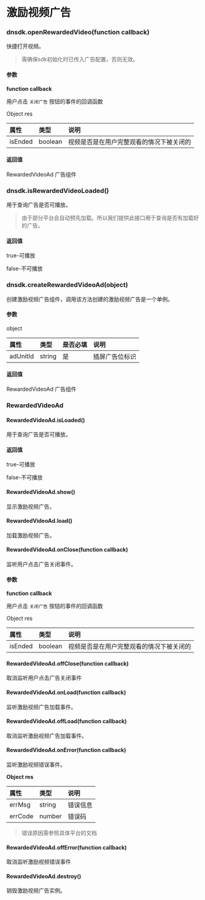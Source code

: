 # 激励视频广告

### dnsdk.openRewardedVideo\(function callback\)

快捷打开视频。

> 需确保sdk初始化时已传入广告配置，否则无效。

#### 参数

**function callback**

用户点击 `关闭广告` 按钮的事件的回调函数

Object res

| 属性 | 类型 | 说明 |
| :--- | :--- | :--- |
| isEnded | boolean | 视频是否是在用户完整观看的情况下被关闭的 |

#### 返回值

RewardedVideoAd 广告组件

### dnsdk.isRewardedVideoLoaded\(\)

用于查询广告是否可播放。

> 由于部分平台会自动预先加载。所以我们提供此接口用于查询是否有加载好的广告。

#### 返回值

true-可播放 

false-不可播放

### dnsdk.createRewardedVideoAd\(object\)

创建激励视频广告组件，调用该方法创建的激励视频广告是一个单例。

#### 参数

object

| 属性 | 类型 | 是否必填 | 说明 |
| :--- | :--- | :--- | :--- |
| adUnitId | string | 是 | 插屏广告位标识 |

#### 返回值

RewardedVideoAd 广告组件

### RewardedVideoAd

#### RewardedVideoAd.isLoaded\(\)

用于查询广告是否可播放。

#### 返回值

true-可播放 

false-不可播放

#### RewardedVideoAd.show\(\)

显示激励视频广告。

#### RewardedVideoAd.load\(\)

加载激励视频广告。

#### RewardedVideoAd.onClose\(function callback\)

监听用户点击广告关闭事件。

#### 参数

**function callback**

用户点击 `关闭广告` 按钮的事件的回调函数

Object res

| 属性 | 类型 | 说明 |
| :--- | :--- | :--- |
| isEnded | boolean | 视频是否是在用户完整观看的情况下被关闭的 |

#### RewardedVideoAd.offClose\(function callback\)

取消监听用户点击广告关闭事件

#### RewardedVideoAd.onLoad\(function callback\)

监听激励视频广告加载事件。

#### RewardedVideoAd.offLoad\(function callback\)

取消监听激励视频广告加载事件。

#### RewardedVideoAd.onError\(function callback\)

监听激励视频错误事件。

**Object res**

| 属性 | 类型 | 说明 |
| :--- | :--- | :--- |
| errMsg | string | 错误信息 |
| errCode | number | 错误码 |

> 错误原因需参照具体平台的文档

#### RewardedVideoAd.offError\(function callback\)

取消监听激励视频错误事件

#### RewardedVideoAd.destroy\(\)

销毁激励视频广告实例。

